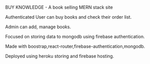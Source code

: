 BUY KNOWLEDGE - A book selling MERN stack site

Authenticated User can buy books and check their order list.

Admin can add, manage books.

Focused on storing data to mongodb using firebase authentication.

Made with boostrap,react-router,firebase-authentication,mongodb.

Deployed using heroku storing and firebase hosting.
